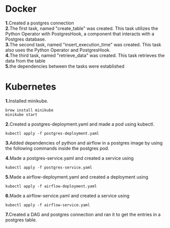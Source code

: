 # Docker
<b>1.</b>Created a postgres connection<br>
<b>2.</b>The first task, named "create_table" was created. This task utilizes the Python Operator with PostgresHook, 
a component that interacts with a Postgres database.<br>
<b>3.</b>The second task, named "insert_execution_time" was created. This task also uses the Python Operator and PostgresHook. <br>
<b>4.</b>The third task, named "retrieve_data" was created. This task retrieves the data from the table<br>
<b>5.</b>the dependencies between the tasks were established<br>

# Kubernetes
<b>1.</b>Installed minikube.<br>
```
brew install minikube
minikube start
```

<b>2.</b>Created a postgres-deployment.yaml and made a pod using kubectl.<br>
```
kubectl apply -f postgres-deployment.yaml
```

<b>3.</b>Added dependencies of python and airflow in a postgres image by using the following commands inside the postgres pod.<br>


<b>4.</b>Made a postgres-service.yaml and created a service using<br>
```
kubectl apply -f postgres-service.yaml
```

<b>5.</b>Made a airflow-deployment.yaml and created a deployment using<br>
```
kubectl apply -f airflow-deployment.yaml
```

<b>6.</b>Made a airflow-service.yaml and created a service using<br>
```
kubectl apply -f airflow-service.yaml
```

<b>7.</b>Created a DAG and postgres connection and ran it to get the entries in a postgres table.<br>
